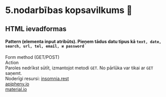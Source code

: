 # 5.nodarbības kopsavilkums :pushpin:  

## HTML ievadformas  
#### Pattern (elementa input atribūts). Pieņem tādus datu tipus kā `text, date, search, url, tel, email, и password`  
Form method (GET/POST)  
Action  
Paroles nedrīkst sūtīt, izmantojot metodi `GET`. No pārlūka var tikai ar `GET` saņemt.  
Noderīgi resursi:
[insomnia.rest](https://insomnia.rest/)  
[apipheny.io](https://apipheny.io/)  
[material.io](https://material.io/)  
